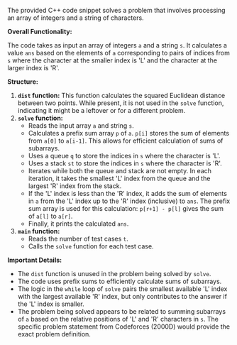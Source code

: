 The provided C++ code snippet solves a problem that involves processing an array of integers and a string of characters.

**Overall Functionality:**

The code takes as input an array of integers `a` and a string `s`. It calculates a value `ans` based on the elements of `a` corresponding to pairs of indices from `s` where the character at the smaller index is 'L' and the character at the larger index is 'R'.

**Structure:**

1.  **`dist` function:** This function calculates the squared Euclidean distance between two points. While present, it is not used in the `solve` function, indicating it might be a leftover or for a different problem.
2.  **`solve` function:**
    *   Reads the input array `a` and string `s`.
    *   Calculates a prefix sum array `p` of `a`. `p[i]` stores the sum of elements from `a[0]` to `a[i-1]`. This allows for efficient calculation of sums of subarrays.
    *   Uses a queue `q` to store the indices in `s` where the character is 'L'.
    *   Uses a stack `st` to store the indices in `s` where the character is 'R'.
    *   Iterates while both the queue and stack are not empty. In each iteration, it takes the smallest 'L' index from the queue and the largest 'R' index from the stack.
    *   If the 'L' index is less than the 'R' index, it adds the sum of elements in `a` from the 'L' index up to the 'R' index (inclusive) to `ans`. The prefix sum array is used for this calculation: `p[r+1] - p[l]` gives the sum of `a[l]` to `a[r]`.
    *   Finally, it prints the calculated `ans`.
3.  **`main` function:**
    *   Reads the number of test cases `t`.
    *   Calls the `solve` function for each test case.

**Important Details:**

*   The `dist` function is unused in the problem being solved by `solve`.
*   The code uses prefix sums to efficiently calculate sums of subarrays.
*   The logic in the `while` loop of `solve` pairs the smallest available 'L' index with the largest available 'R' index, but only contributes to the answer if the 'L' index is smaller.
*   The problem being solved appears to be related to summing subarrays of `a` based on the relative positions of 'L' and 'R' characters in `s`. The specific problem statement from Codeforces (2000D) would provide the exact problem definition.